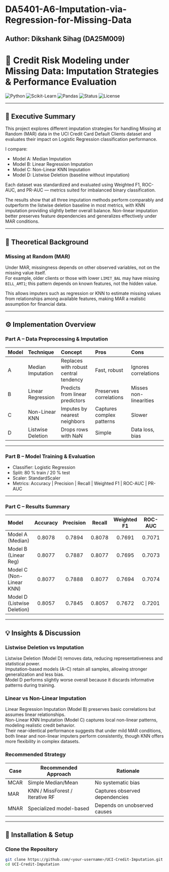 # DA5401-A6-Imputation-via-Regression-for-Missing-Data
## Author: Dikshank Sihag (DA25M009)

# 🧭 Credit Risk Modeling under Missing Data: Imputation Strategies & Performance Evaluation

![Python](https://img.shields.io/badge/Python-3.10%2B-blue)
![Scikit-Learn](https://img.shields.io/badge/ScikitLearn-1.3%2B-green)
![Pandas](https://img.shields.io/badge/Pandas-2.0%2B-orange)
![Status](https://img.shields.io/badge/Status-Completed-success)
![License](https://img.shields.io/badge/License-MIT-lightgrey)

---

## 📘 Executive Summary

This project explores different imputation strategies for handling Missing at Random (MAR) data in the UCI Credit Card Default Clients dataset and evaluates their impact on Logistic Regression classification performance.

I compare:

- Model A: Median Imputation  
- Model B: Linear Regression Imputation  
- Model C: Non-Linear KNN Imputation  
- Model D: Listwise Deletion (baseline without imputation)

Each dataset was standardized and evaluated using Weighted F1, ROC-AUC, and PR-AUC — metrics suited for imbalanced binary classification.

The results show that all three imputation methods perform comparably and outperform the listwise deletion baseline in most metrics, with KNN imputation providing slightly better overall balance. Non-linear imputation better preserves feature dependencies and generalizes effectively under MAR conditions.

---

## 🧠 Theoretical Background

### Missing at Random (MAR)
Under MAR, missingness depends on other observed variables, not on the missing value itself.  
For example, older clients or those with lower `LIMIT_BAL` may have missing `BILL_AMT1`; this pattern depends on known features, not the hidden value.  

This allows imputers such as regression or KNN to estimate missing values from relationships among available features, making MAR a realistic assumption for financial data.


---

## ⚙️ Implementation Overview

### Part A – Data Preprocessing & Imputation

| Model | Technique | Concept | Pros | Cons |
|:------|:-----------|:--------|:-----|:----|
| A | Median Imputation | Replaces with robust central tendency | Fast, robust | Ignores correlations |
| B | Linear Regression | Predicts from linear predictors | Preserves correlations | Misses non-linearities |
| C | Non-Linear KNN | Imputes by nearest neighbors | Captures complex patterns | Slower |
| D | Listwise Deletion | Drops rows with NaN | Simple | Data loss, bias |

---

### Part B – Model Training & Evaluation

- Classifier: Logistic Regression  
- Split: 80 % train / 20 % test  
- Scaler: StandardScaler  
- Metrics: Accuracy | Precision | Recall | Weighted F1 | ROC-AUC | PR-AUC

---

### Part C – Results Summary

| Model | Accuracy | Precision | Recall | Weighted F1 | ROC-AUC | PR-AUC |
|:------|:---------:|:----------:|:-------:|:------------:|:--------:|:-------:|
| Model A (Median) | 0.8078 | 0.7894 | 0.8078 | 0.7691 | 0.7071 | 0.4935 |
| Model B (Linear Reg) | 0.8077 | 0.7887 | 0.8077 | 0.7695 | 0.7073 | 0.4936 |
| Model C (Non-Linear KNN) | 0.8077 | 0.7888 | 0.8077 | 0.7694 | 0.7074 | 0.4935 |
| Model D (Listwise Deletion) | 0.8057 | 0.7845 | 0.8057 | 0.7672 | 0.7201 | 0.4783 |

---
## 💡 Insights & Discussion

### Listwise Deletion vs Imputation
Listwise Deletion (Model D) removes data, reducing representativeness and statistical power.  
Imputation-based models (A–C) retain all samples, allowing stronger generalization and less bias.  
Model D performs slightly worse overall because it discards informative patterns during training.

### Linear vs Non-Linear Imputation
Linear Regression Imputation (Model B) preserves basic correlations but assumes linear relationships.  
Non-Linear KNN Imputation (Model C) captures local non-linear patterns, modeling realistic credit behavior.  
Their near-identical performance suggests that under mild MAR conditions, both linear and non-linear imputers perform consistently, though KNN offers more flexibility in complex datasets.

### Recommended Strategy

| Case | Recommended Approach | Rationale |
|------|----------------------|------------|
| MCAR | Simple Median/Mean | No systematic bias |
| MAR | KNN / MissForest / Iterative RF | Captures observed dependencies |
| MNAR | Specialized model-based | Depends on unobserved causes |

---

## 🧰 Installation & Setup

### Clone the Repository
```bash
git clone https://github.com/<your-username>/UCI-Credit-Imputation.git
cd UCI-Credit-Imputation
